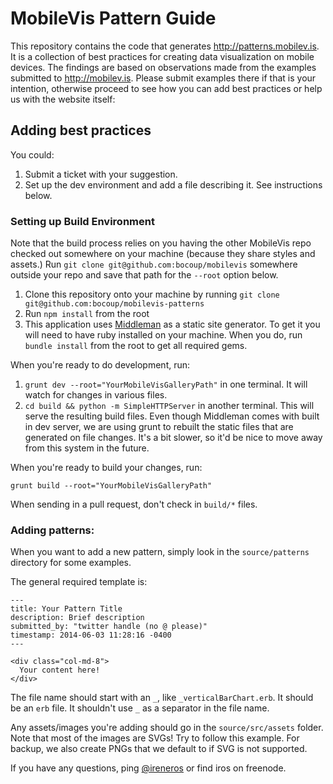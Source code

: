 # MobileVis Pattern Guide

This repository contains the code that generates http://patterns.mobilev.is.
It is a collection of best practices for creating data visualization on mobile
devices. The findings are based on observations made from the examples submitted
to http://mobilev.is. Please submit examples there if that is your intention, otherwise
proceed to see how you can add best practices or help us with the website itself:


## Adding best practices

You could:

1. Submit a ticket with your suggestion.
2. Set up the dev environment and add a file describing it. See instructions below.

### Setting up Build Environment

Note that the build process relies on you having the other MobileVis repo
checked out somewhere on your machine (because they share styles and assets.)
Run `git clone git@github.com:bocoup/mobilevis` somewhere outside your repo and
save that path for the `--root` option below.


1. Clone this repository onto your machine by running `git clone git@github.com:bocoup/mobilevis-patterns`
2. Run `npm install` from the root
3. This application uses [Middleman](http://middlemanapp.com/) as a static site
generator. To get it you will need to have ruby installed on your machine. When
you do, run `bundle install` from the root to get all required gems.

When you're ready to do development, run:

1. `grunt dev --root="YourMobileVisGalleryPath"` in one terminal. It will watch for changes in various files.
2. `cd build && python -m SimpleHTTPServer` in another terminal.
This will serve the resulting build files. Even though Middleman comes with built in
dev server, we are using grunt to rebuilt the static files that are generated
on file changes. It's a bit slower, so it'd be nice to move away from this system in the future.

When you're ready to build your changes, run:

`grunt build --root="YourMobileVisGalleryPath"`

When sending in a pull request, don't check in `build/*` files.

### Adding patterns:

When you want to add a new pattern, simply look in the `source/patterns` directory
for some examples.

The general required template is:

```
---
title: Your Pattern Title
description: Brief description
submitted_by: "twitter handle (no @ please)"
timestamp: 2014-06-03 11:28:16 -0400
---

<div class="col-md-8">
  Your content here!
</div>
```

The file name should start with an `_`, like `_verticalBarChart.erb`.
It should be an `erb` file.
It shouldn't use `_` as a separator in the file name.

Any assets/images you're adding should go in the `source/src/assets` folder. Note that
most of the images are SVGs! Try to follow this example. For backup, we also create
PNGs that we default to if SVG is not supported.

If you have any questions, ping [@ireneros](http://twitter.com) or find iros on freenode.





